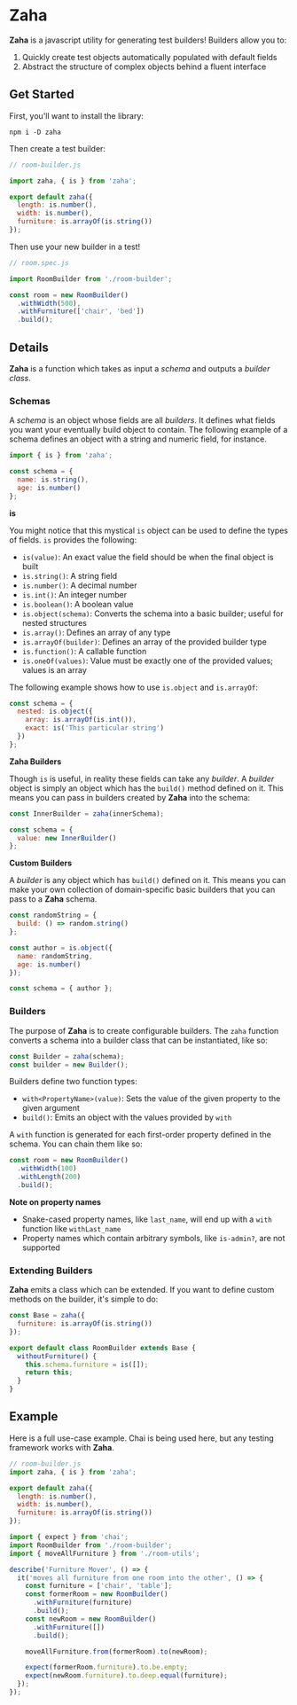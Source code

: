 # Zaha

**Zaha** is a javascript utility for generating test builders!  Builders allow you to:

1. Quickly create test objects automatically populated with default fields
1. Abstract the structure of complex objects behind a fluent interface

## Get Started

First, you'll want to install the library:

```
npm i -D zaha
```

Then create a test builder:

```js
// room-builder.js

import zaha, { is } from 'zaha';

export default zaha({
  length: is.number(),
  width: is.number(),
  furniture: is.arrayOf(is.string())
});
```

Then use your new builder in a test!

```js
// room.spec.js

import RoomBuilder from './room-builder';

const room = new RoomBuilder()
  .withWidth(500),
  .withFurniture(['chair', 'bed'])
  .build();
```

## Details

**Zaha** is a function which takes as input a *schema* and outputs a *builder class*.

### Schemas

A *schema* is an object whose fields are all *builders*.  It defines what fields you want your eventually build object to contain.  The following example of a schema defines an object with a string and numeric field, for instance.

```js
import { is } from 'zaha';

const schema = {
  name: is.string(),
  age: is.number()
};
```

**is**

You might notice that this mystical `is` object can be used to define the types of fields.  `is` provides the following:

* `is(value)`: An exact value the field should be when the final object is built
* `is.string()`: A string field
* `is.number()`: A decimal number
* `is.int()`: An integer number
* `is.boolean()`: A boolean value
* `is.object(schema)`: Converts the schema into a basic builder; useful for nested structures
* `is.array()`: Defines an array of any type
* `is.arrayOf(builder)`: Defines an array of the provided builder type
* `is.function()`: A callable function
* `is.oneOf(values)`: Value must be exactly one of the provided values; values is an array

The following example shows how to use `is.object` and `is.arrayOf`:

```js
const schema = {
  nested: is.object({
    array: is.arrayOf(is.int()),
    exact: is('This particular string')
  })
};
```

**Zaha Builders**

Though `is` is useful, in reality these fields can take any *builder*.  A *builder* object is simply an object which has the `build()` method defined on it.  This means you can pass in builders created by **Zaha** into the schema:

```js
const InnerBuilder = zaha(innerSchema);

const schema = {
  value: new InnerBuilder()
};
```

**Custom Builders**

A *builder* is any object which has `build()` defined on it.  This means you can make your own collection of domain-specific basic builders that you can pass to a **Zaha** schema.

```js
const randomString = {
  build: () => random.string()
};

const author = is.object({
  name: randomString,
  age: is.number()
});

const schema = { author };
```

### Builders

The purpose of **Zaha** is to create configurable builders.  The `zaha` function converts a schema into a builder class that can be instantiated, like so:

```js
const Builder = zaha(schema);
const builder = new Builder();
```

Builders define two function types:

* `with<PropertyName>(value)`: Sets the value of the given property to the given argument
* `build()`: Emits an object with the values provided by `with`

A `with` function is generated for each first-order property defined in the schema.  You can chain them like so:

```js
const room = new RoomBuilder()
  .withWidth(100)
  .withLength(200)
  .build();
```

**Note on property names**

* Snake-cased property names, like `last_name`, will end up with a `with` function like `withLast_name`
* Property names which contain arbitrary symbols, like `is-admin?`, are not supported

### Extending Builders

**Zaha** emits a class which can be extended.  If you want to define custom methods on the builder, it's simple to do:

```js
const Base = zaha({
  furniture: is.arrayOf(is.string())
});

export default class RoomBuilder extends Base {
  withoutFurniture() {
    this.schema.furniture = is([]);
    return this;
  }
}
```

## Example

Here is a full use-case example.  Chai is being used here, but any testing framework works with **Zaha**.

```js
// room-builder.js
import zaha, { is } from 'zaha';

export default zaha({
  length: is.number(),
  width: is.number(),
  furniture: is.arrayOf(is.string())
});
```

```js
import { expect } from 'chai';
import RoomBuilder from './room-builder';
import { moveAllFurniture } from './room-utils';

describe('Furniture Mover', () => {
  it('moves all furniture from one room into the other', () => {
    const furniture = ['chair', 'table'];
    const formerRoom = new RoomBuilder()
      .withFurniture(furniture)
      .build();
    const newRoom = new RoomBuilder()
      .withFurniture([])
      .build();

    moveAllFurniture.from(formerRoom).to(newRoom);

    expect(formerRoom.furniture).to.be.empty;
    expect(newRoom.furniture).to.deep.equal(furniture);
  });
});
```